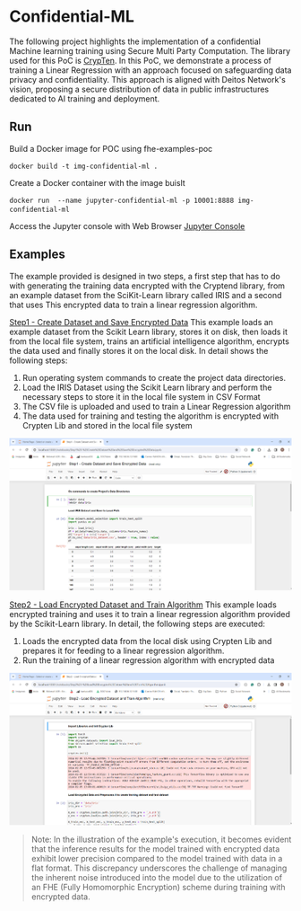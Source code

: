 #  Confidential-ML 

The following project highlights the implementation of a confidential Machine learning training using Secure Multi Party Computation. The library used for this PoC is [CrypTen](https://github.com/facebookresearch/CrypTen). 
In this PoC, we demonstrate a process of training a Linear Regression with an approach focused on safeguarding data privacy and confidentiality. This approach is aligned with Deitos Network's vision, proposing a secure distribution of data in public infrastructures dedicated to AI training and deployment.

##  Run 

Build a Docker image for POC using fhe-examples-poc
```console
docker build -t img-confidential-ml .
```

Create a Docker container with the image buislt
```console
docker run  --name jupyter-confidential-ml -p 10001:8888 img-confidential-ml
```

Access the Jupyter console with Web Browser
[Jupyter Console](http://localhost:10001/) 

## Examples

The example provided is designed in two steps, a first step that has to do with generating the training data encrypted with the Cryptend library, from an example dataset from the SciKit-Learn library called IRIS and a second that uses This encrypted data to train a linear regression algorithm.


[Step1 - Create Dataset and Save Encrypted Data](http://localhost:10001/notebooks/Step1%20-%20Create%20Dataset%20and%20Save%20Encrypted%20Data.ipynb) This example loads an example dataset from the Scikit Learn library, stores it on disk, then loads it from the local file system, trains an artificial intelligence algorithm, encrypts the data used and finally stores it on the local disk. In detail shows the following steps:
1. Run operating system commands to create the project data directories.
2. Load the IRIS Dataset using the Scikit Learn library and perform the necessary steps to store it in the local file system in CSV Format
3. The CSV file is uploaded and used to train a Linear Regression algorithm
4. The data used for training and testing the algorithm is encrypted with Crypten Lib and stored in the local file system


![Step1 - Create Dataset and Save Encrypted Data](assets/crypten-1.png)


[Step2 - Load Encrypted Dataset and Train Algorithm](http://localhost:10001/notebooks/Step2%20-%20Load%20Encrypted%20Dataset%20and%20Train%20Algorithm.ipynb) This example loads encrypted training and uses it to train a linear regression algorithm provided by the Scikit-Learn library. In detail, the following steps are executed:
1. Loads the encrypted data from the local disk using Crypten Lib and prepares it for feeding to a linear regression algorithm.
2. Run the training of a linear regression algorithm with encrypted data


![Step2 - Load Encrypted Dataset and Train Algorithm](assets/crypten-2.png)


> Note: In the illustration of the example's execution, it becomes evident that the inference results for the model trained with encrypted data exhibit lower precision compared to the model trained with data in a flat format. This discrepancy underscores the challenge of managing the inherent noise introduced into the model due to the utilization of an FHE (Fully Homomorphic Encryption) scheme during training with encrypted data. 
